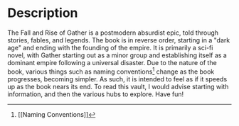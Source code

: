 # Description

The Fall and Rise of Gather is a postmodern absurdist epic, told through stories, fables, and legends. The book is in reverse order, starting in a "dark age" and ending with the founding of the empire. It is primarily a sci-fi novel, with Gather starting out as a minor group and establishing itself as a dominant empire following a universal disaster. Due to the nature of the book, various things such as naming conventions[^1] change as the book progresses, becoming simpler. As such, it is intended to feel as if it speeds up as the book nears its end. To read this vault, I would advise starting with information, and then the various hubs to explore. Have fun!



[^1]: [[Naming Conventions]]
